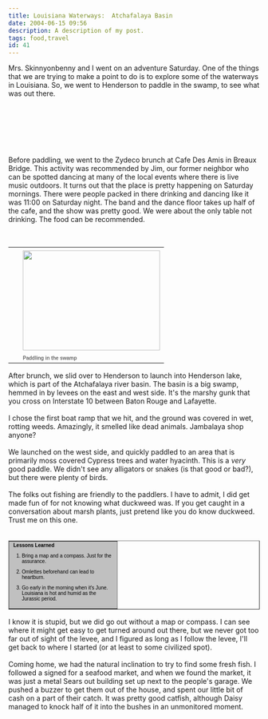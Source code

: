 ```yaml
---
title: Louisiana Waterways:  Atchafalaya Basin
date: 2004-06-15 09:56
description: A description of my post.
tags: food,travel
id: 41
---
```

Mrs. Skinnyonbenny and I went on an adventure Saturday.  One of the things that we are trying to make a point to do is to explore some of the waterways in Louisiana.  So, we went to Henderson to paddle in the swamp, to see what was out there.<br />
<br />
<br />
<br />
<br />

<span class="spanEndPreview">&nbsp;</span><br /><br />Before paddling, we went to the Zydeco brunch at Cafe Des Amis in Breaux Bridge.  This activity was recommended by Jim, our former neighbor who can be spotted dancing at many of the local events where there is live music outdoors.  It turns out that the place is pretty happening on Saturday mornings.  There were people packed in there drinking and dancing like it was 11:00 on Saturday night.  The band and the dance floor takes up half of the cafe, and the show was pretty good.  We were about the only table not drinking.  The food can be recommended.<br />
<br />
<table cellpadding=0 cellspacing=0 border=0 align=right><tr><td width=5 rowspan=2><spacer type=block width=5 height=1></spacer></td><td width=275><img src="/img/swamppaddle.JPG" height=200 width=275 aborder=0 vspace=4/></td></tr><tr><td width=275><font face="verdana, arial, geneva" size=1 color=#666666><b>Paddling in the swamp</b></font></td></tr></table><br />
<br />
After brunch, we slid over to Henderson to launch into Henderson lake, which is part of the Atchafalaya river basin.  The basin is a big swamp, hemmed in by levees on the east and west side.  It's the marshy gunk that you cross on Interstate 10 between Baton Rouge and Lafayette.<br />
<br />
I chose the first boat ramp that we hit, and the ground was covered in wet, rotting weeds.  Amazingly, it smelled like dead animals.  Jambalaya shop anyone?<br />
<br />
We launched on the west side, and quickly paddled to an area that is primarily moss covered Cypress trees and water hyacinth.  This is a <i>very</i> good paddle.  We didn't see any alligators or snakes (is that good or bad?), but there were plenty of birds.<br />
<br />
The folks out fishing are friendly to the paddlers.  I have to admit, I did get made fun of for not knowing what duckweed was.  If you get caught in a conversation about marsh plants, just pretend like you do know duckweed.  Trust me on this one.<br />
<br />
<table cellpadding=4 cellspacing=0 border=1 align=right><tr><td width=200 bgcolor="#C0C0C0"><font face="verdana, arial, geneva" size=1 color=#000000><b>Lessons Learned</b><ol><p><li>Bring a map and a compass.  Just for the assurance.</li></p><p><li>Omlettes beforehand can lead to heartburn.</li></p><p><li>Go early in the morning when it's June.  Louisiana is hot and humid as the Jurassic period.</li></p></ol></font></td></tr></table><br />
<br />
I know it is stupid, but we did go out without a map or compass.  I can see where it might get easy to get turned around out there, but we never got too far out of sight of the levee, and I figured as long as I follow the levee, I'll get back to where I started (or at least to some civilized spot).<br />
<br />
Coming home, we had the natural inclination to try to find some fresh fish.  I followed a signed for a seafood market, and when we found the market, it was just a metal Sears out building set up next to the people's garage.  We pushed a buzzer to get them out of the house, and spent our little bit of cash on a part of their catch.  It was pretty good catfish, although Daisy managed to knock half of it into the bushes in an unmonitored moment.<br />

